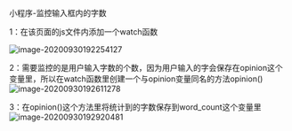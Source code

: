小程序-监控输入框内的字数

1：在该页面的js文件内添加一个watch函数

![image-20200930192254127](D:\text\images\image-20200930192254127.png)

2：需要监控的是用户输入字数的个数，因为用户输入的字会保存在opinion这个变量里，所以在watch函数里创建一个与opinion变量同名的方法opinion()![image-20200930192611278](D:\text\images\image-20200930192611278.png)

3：在opinion()这个方法里将统计到的字数保存到word_count这个变量里![image-20200930192920481](D:\text\images\image-20200930192920481.png)